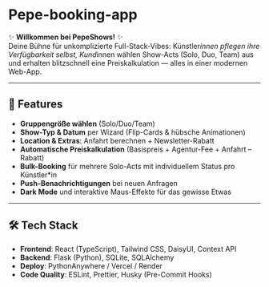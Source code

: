 # Pepe-booking-app

✨ **Willkommen bei PepeShows!** ✨  
Deine Bühne für unkomplizierte Full-Stack-Vibes: Künstler*innen pflegen ihre Verfügbarkeit selbst, Kund*innen wählen Show-Acts (Solo, Duo, Team) aus und erhalten blitzschnell eine Preiskalkulation — alles in einer modernen Web-App.

---

## 🚀 Features

- **Gruppengröße wählen** (Solo/Duo/Team)  
- **Show-Typ & Datum** per Wizard (Flip-Cards & hübsche Animationen)  
- **Location & Extras**: Anfahrt berechnen + Newsletter-Rabatt  
- **Automatische Preiskalkulation** (Basispreis + Agentur-Fee + Anfahrt – Rabatt)  
- **Bulk-Booking** für mehrere Solo-Acts mit individuellem Status pro Künstler*in  
- **Push-Benachrichtigungen** bei neuen Anfragen  
- **Dark Mode** und interaktive Maus-Effekte für das gewisse Etwas  

---

## 🛠 Tech Stack

- **Frontend**: React (TypeScript), Tailwind CSS, DaisyUI, Context API  
- **Backend**: Flask (Python), SQLite, SQLAlchemy  
- **Deploy**: PythonAnywhere / Vercel / Render  
- **Code Quality**: ESLint, Prettier, Husky (Pre-Commit Hooks) 
